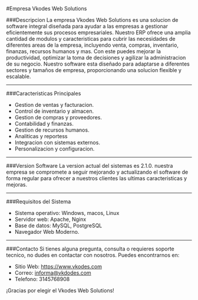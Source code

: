 #Empresa Vkodes Web Solutions

###Descripcion
La empresa Vkodes Web Solutions es una solucion de software integral diseñada para ayudar a las empresas a gestionar eficientemente sus procesos empresariales. Nuestro ERP ofrece una amplia cantidad de modulos y caracteristicas para cubrir las necesidades de diferentes areas de la empresa, incluyendo venta, compras, inventario, finanzas, recursos humanos y mas. Con este puedes mejorar la productividad, optimizar la toma de decisiones y agilizar la administracion de su negocio. Nuestro software esta diseñado para adaptarse a diferentes sectores y tamaños de empresa, proporcionando una solucion flexible y escalable.

------------

###Caracteristicas Principales
- Gestion de ventas y facturacion.
- Control de inventario y almacen.
- Gestion de compras y proveedores.
- Contabilidad y finanzas.
- Gestion de recursos humanos.
- Analiticas y reportess
- Integracion con sistemas externos.
- Personalizacion y configuracion.

------------

###Version Software
La version actual del sistemas es 2.1.0. nuestra empresa se compromete a seguir mejorando y actualizando el software de forma regular para ofrecer a nuestros clientes las ultimas caracteristicas y mejoras. 

------------

###Requisitos del Sistema
- Sistema operativo: Windows, macos, Linux
- Servidor web: Apache, Nginx
- Base de datos: MySQL, PostgreSQL
- Navegador Web Moderno.

------------

###Contacto
Si tienes alguna pregunta, consulta o requieres soporte tecnico, no dudes en contactar con nosotros. Puedes encontrarnos en: 

- Sitio Web: https://www.vkodes.com
- Correo: informa@vkdodes.com
- Telefono: 3145768908


¡Gracias por elegir el Vkodes Web Solutions!